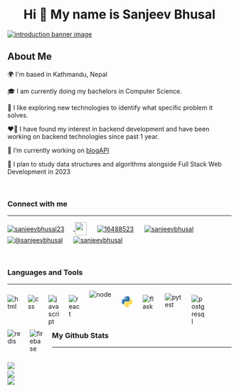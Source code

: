 <h1 align="center">Hi 👋 My name is Sanjeev Bhusal</h2>

[![introduction banner image](/images/banner.png)](https://www.github.com/sanjeevbhusal)

## **About Me**

🌍 I'm based in Kathmandu, Nepal

🎓 I am currently doing my bachelors in Computer Science.

🧭 I like exploring new technologies to identify what specific problem it solves.

❤️‍🔥 I have found my interest in backend development and have been working on backend technologies since past 1 year.

🚀 I’m currently working on [blogAPI](https://github.com/sanjeevbhusal/blogAPI)

🌱 I plan to study data structures and algorithms alongside Full Stack Web Development in 2023

<br>

### **Connect with me**

---

<p align="left">

<a href="https://twitter.com/sanjeevbhusal2" target="blank"><img align="center" src="https://raw.githubusercontent.com/rahuldkjain/github-profile-readme-generator/master/src/images/icons/Social/twitter.svg" alt="sanjeevbhusal23" height="30" width="26" style="padding-right: 20px;"/>
<a href="https://linkedin.com/in/sanjeevbhusal" target="_blank"><img align="center" src="https://cdn.jsdelivr.net/gh/devicons/devicon/icons/linkedin/linkedin-original.svg" alt="" height="30" width="26" style="padding-right:20px;"/></a>
<a href="https://stackoverflow.com/users/16488523" target="blank"><img align="center" src="https://raw.githubusercontent.com/rahuldkjain/github-profile-readme-generator/master/src/images/icons/Social/stack-overflow.svg" alt="16488523" height="30" width="26" style="padding-right:20px;"/></a>
<a href="https://dev.to/sanjeevbhusal" target="blank"><img align="center" src="https://raw.githubusercontent.com/rahuldkjain/github-profile-readme-generator/master/src/images/icons/Social/devto.svg" alt="sanjeevbhusal" height="30" width="26" style="padding-right:20px;"/></a>
<a href="https://hashnode.com/@sanjeevbhusal" target="blank"><img align="center" src="https://raw.githubusercontent.com/rahuldkjain/github-profile-readme-generator/master/src/images/icons/Social/hashnode.svg" alt="@sanjeevbhusal" height="30" width="26" style="padding-right:20px;"/></a>
<a href="https://www.leetcode.com/sanjeevbhusal" target="blank"><img align="center" src="https://raw.githubusercontent.com/rahuldkjain/github-profile-readme-generator/master/src/images/icons/Social/leet-code.svg" alt="sanjeevbhusal" height="30" width="26" style="padding-right:20px;"/></a>

</p>
<br>

### **Languages and Tools**

---

<p align="left">
<a href="https://www.w3.org/html/" target="_blank" rel="noreferrer"> 
    <img align="left" alt="html" width="26px" src="https://cdn.jsdelivr.net/gh/devicons/devicon/icons/html5/html5-original.svg" style="padding-right:20px; margin-top: 10px"/>
</a>
<a href="https://www.w3schools.com/css/" target="_blank" rel="noreferrer"> 
    <img align="left" alt="css" width="26px" src="https://cdn.jsdelivr.net/gh/devicons/devicon/icons/css3/css3-original.svg" style="padding-right:20px; margin-top: 10px"/>
</a>
<a href="https://developer.mozilla.org/en-US/docs/Web/JavaScript" target="_blank" rel="noreferrer"> 
    <img align="left" alt="javascript" width="26px" src="https://cdn.jsdelivr.net/gh/devicons/devicon/icons/javascript/javascript-original.svg" style="padding-right:20px; margin-top: 10px"/>
</a>
<a href="https://reactjs.org/" target="_blank" rel="noreferrer"> 
    <img align="left" alt="react" width="26px" src="https://cdn.jsdelivr.net/gh/devicons/devicon/icons/react/react-original.svg" style="padding-right:20px; margin-top: 10px"/>
</a>
<a href="https://nodejs.org" target="_blank" rel="noreferrer"> 
    <img align="left" alt="node" width="50px" src="https://cdn.jsdelivr.net/gh/devicons/devicon/icons/nodejs/nodejs-original-wordmark.svg" style="padding-right:20px; margin-top: 0px"/>
</a>
<a href="https://www.python.org" target="_blank" rel="noreferrer"> 
    <img align="left" alt="python" width="30px" src="https://raw.githubusercontent.com/devicons/devicon/master/icons/python/python-original.svg" style="padding-right:20px; margin-top: 10px"/>
</a>
<a href="https://flask.palletsprojects.com/" target="_blank" rel="noreferrer"> 
    <img align="left" alt="flask" width="30px" src="https://cdn.jsdelivr.net/gh/devicons/devicon/icons/flask/flask-original.svg" style="padding-right:20px; margin-top: 10px"/>
</a>
<a href="https://docs.pytest.org/en/7.2.x/" target="_blank" rel="noreferrer"> 
    <img align="left" alt="pytest" width="40px" src="https://cdn.jsdelivr.net/gh/devicons/devicon/icons/pytest/pytest-original-wordmark.svg" style="padding-right:20px; margin-top: 6px"/>
</a>
<a href="https://www.postgresql.org" target="_blank" rel="noreferrer"> 
    <img align="left" alt="postgresql" width="30px" src="https://cdn.jsdelivr.net/gh/devicons/devicon/icons/postgresql/postgresql-original.svg" style="padding-right:20px; margin-top: 10px"/>
</a>
<a href="https://redis.io" target="_blank" rel="noreferrer"> 
    <img align="left" alt="redis" width="30px" src="https://cdn.jsdelivr.net/gh/devicons/devicon/icons/redis/redis-original.svg" style="padding-right:20px; margin-top: 10px"/>
</a>
<a href="https://firebase.google.com/" target="_blank" rel="noreferrer"> 
    <img align="left" alt="firebase" width="30px" src="https://www.vectorlogo.zone/logos/firebase/firebase-icon.svg"" style="padding-right:20px; margin-top: 10px"/>
</a>
</p>

<br>
<br>
<br>
<br>

### **My Github Stats**

---

</br>

<img align="center" width="400px" src="https://github-readme-stats.vercel.app/api?username=sanjeevbhusal&count_private=true&show_icons=true&theme=radical&hide=issues,contribs"/>

<br/>
<img align="center" width="400px" src="https://github-readme-streak-stats.herokuapp.com?user=sanjeevbhusal&hide_border=true&theme=radical">

<br>
<img align="left" width='400px' src="https://github-readme-stats.vercel.app/api/top-langs/?username=sanjeevbhusal&layout=compact&theme=radical">

<!-- [![sanjeev's wakatime stats](https://github-readme-stats.vercel.app/api/wakatime?username=sanjeev)](https://github.com/anuraghazra/github-readme-stats) -->
